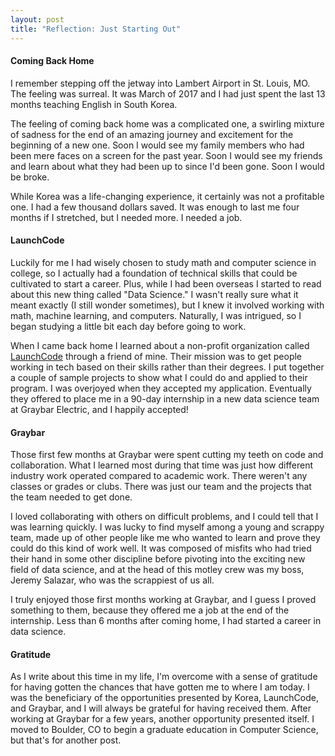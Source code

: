 ```yaml
---
layout: post
title: "Reflection: Just Starting Out"
---
```



#### Coming Back Home 

I remember stepping off the jetway into Lambert Airport in St. Louis, MO. The feeling was surreal. It was March of 2017 and I had just spent the last 13 months teaching English in South Korea. 

The feeling of coming back home was a complicated one, a swirling mixture of sadness for the end of an amazing journey and excitement for the beginning of a new one. Soon I would see my family members who had been mere faces on a screen for the past year. Soon I would see my friends and learn about what they had been up to since I'd been gone. Soon I would be broke. 

While Korea was a life-changing experience, it certainly was not a profitable one. I had a few thousand dollars saved. It was enough to last me four months if I stretched, but I needed more. I needed a job. 


#### LaunchCode

Luckily for me I had wisely chosen to study math and computer science in college, so I actually had a foundation of technical skills that could be cultivated to start a career. Plus, while I had been overseas I started to read about this new thing called "Data Science." I wasn't really sure what it meant exactly (I still wonder sometimes), but I knew it involved working with math, machine learning, and computers. Naturally, I was intrigued, so I began studying a little bit each day before going to work.

When I came back home I learned about a non-profit organization called [LaunchCode](https://www.launchcode.org/) through a friend of mine. Their mission was to get people working in tech based on their skills rather than their degrees. I put together a couple of sample projects to show what I could do and applied to their program. I was overjoyed when they accepted my application. Eventually they offered to place me in a 90-day internship in a new data science team at Graybar Electric, and I happily accepted!


#### Graybar

Those first few months at Graybar were spent cutting my teeth on code and collaboration. What I learned most during that time was just how different industry work operated compared to academic work. There weren't any classes or grades or clubs. There was just our team and the projects that the team needed to get done. 

I loved collaborating with others on difficult problems, and I could tell that I was learning quickly. I was lucky to find myself among a young and scrappy team, made up of other people like me who wanted to learn and prove they could do this kind of work well. It was composed of misfits who had tried their hand in some other discipline before pivoting into the exciting new field of data science, and at the head of this motley crew was my boss, Jeremy Salazar, who was the scrappiest of us all. 

I truly enjoyed those first months working at Graybar, and I guess I proved something to them, because they offered me a job at the end of the internship. Less than 6 months after coming home, I had started a career in data science.



#### Gratitude

As I write about this time in my life, I'm overcome with a sense of gratitude for having gotten the chances that have gotten me to where I am today. I was the beneficiary of the opportunities presented by Korea, LaunchCode, and Graybar, and I will always be grateful for having received them. After working at Graybar for a few years, another opportunity presented itself. I moved to Boulder, CO to begin a graduate education in Computer Science, but that's for another post.

